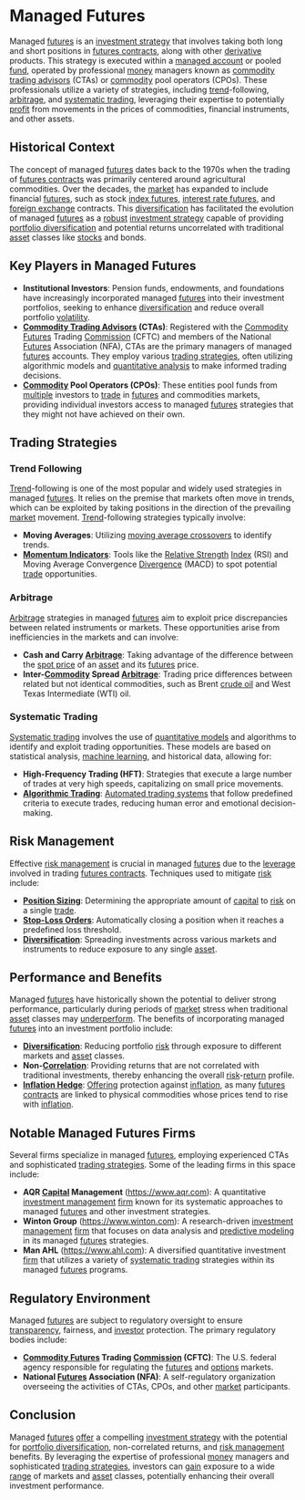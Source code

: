 # Managed Futures

Managed [futures](../f/futures.md) is an [investment strategy](../i/investment_strategy.md) that involves taking both long and short positions in [futures contracts](../f/futures_contracts.md), along with other [derivative](../d/derivative.md) products. This strategy is executed within a [managed account](../m/managed_account.md) or pooled [fund](../f/fund.md), operated by professional [money](../m/money.md) managers known as [commodity trading advisors](../c/commodity_trading_advisors_(ctas).md) (CTAs) or [commodity](../c/commodity.md) pool operators (CPOs). These professionals utilize a variety of strategies, including [trend](../t/trend.md)-following, [arbitrage](../a/arbitrage.md), and [systematic trading](../s/systematic_trading.md), leveraging their expertise to potentially [profit](../p/profit.md) from movements in the prices of commodities, financial instruments, and other assets.

## Historical Context
The concept of managed [futures](../f/futures.md) dates back to the 1970s when the trading of [futures contracts](../f/futures_contracts.md) was primarily centered around agricultural commodities. Over the decades, the [market](../m/market.md) has expanded to include financial [futures](../f/futures.md), such as stock [index futures](../i/index_futures.md), [interest rate futures](../i/interest_rate_futures.md), and [foreign exchange](../f/foreign_exchange.md) contracts. This [diversification](../d/diversification.md) has facilitated the evolution of managed [futures](../f/futures.md) as a [robust](../r/robust.md) [investment strategy](../i/investment_strategy.md) capable of providing [portfolio diversification](../p/portfolio_diversification.md) and potential returns uncorrelated with traditional [asset](../a/asset.md) classes like [stocks](../s/stock.md) and bonds.

## Key Players in Managed Futures
- **Institutional Investors**: Pension funds, endowments, and foundations have increasingly incorporated managed [futures](../f/futures.md) into their investment portfolios, seeking to enhance [diversification](../d/diversification.md) and reduce overall portfolio [volatility](../v/volatility.md).
- **[Commodity Trading Advisors](../c/commodity_trading_advisors_(ctas).md) (CTAs)**: Registered with the [Commodity Futures](../c/commodity_futures.md) Trading [Commission](../c/commission.md) (CFTC) and members of the National [Futures](../f/futures.md) Association (NFA), CTAs are the primary managers of managed [futures](../f/futures.md) accounts. They employ various [trading strategies](../t/trading_strategies.md), often utilizing algorithmic models and [quantitative analysis](../q/quantitative_analysis.md) to make informed trading decisions.
- **[Commodity](../c/commodity.md) Pool Operators (CPOs)**: These entities pool funds from [multiple](../m/multiple.md) investors to [trade](../t/trade.md) in [futures](../f/futures.md) and commodities markets, providing individual investors access to managed [futures](../f/futures.md) strategies that they might not have achieved on their own.

## Trading Strategies
### Trend Following
[Trend](../t/trend.md)-following is one of the most popular and widely used strategies in managed [futures](../f/futures.md). It relies on the premise that markets often move in trends, which can be exploited by taking positions in the direction of the prevailing [market](../m/market.md) movement. [Trend](../t/trend.md)-following strategies typically involve:
- **Moving Averages**: Utilizing [moving average crossovers](../m/moving_average_crossovers.md) to identify trends.
- **[Momentum Indicators](../m/momentum_indicators.md)**: Tools like the [Relative Strength](../r/relative_strength.md) [Index](../i/index_instrument.md) (RSI) and Moving Average Convergence [Divergence](../d/divergence.md) (MACD) to spot potential [trade](../t/trade.md) opportunities.

### Arbitrage
[Arbitrage](../a/arbitrage.md) strategies in managed [futures](../f/futures.md) aim to exploit price discrepancies between related instruments or markets. These opportunities arise from inefficiencies in the markets and can involve:
- **Cash and Carry [Arbitrage](../a/arbitrage.md)**: Taking advantage of the difference between the [spot price](../s/spot_price.md) of an [asset](../a/asset.md) and its [futures](../f/futures.md) price.
- **Inter-[Commodity](../c/commodity.md) Spread [Arbitrage](../a/arbitrage.md)**: Trading price differences between related but not identical commodities, such as Brent [crude oil](../c/crude_oil.md) and West Texas Intermediate (WTI) oil.

### Systematic Trading
[Systematic trading](../s/systematic_trading.md) involves the use of [quantitative models](../q/quantitative_models.md) and algorithms to identify and exploit trading opportunities. These models are based on statistical analysis, [machine learning](../m/machine_learning.md), and historical data, allowing for:
- **High-Frequency Trading (HFT)**: Strategies that execute a large number of trades at very high speeds, capitalizing on small price movements.
- **[Algorithmic Trading](../a/algorithmic_trading.md)**: [Automated trading systems](../a/automated_trading_systems.md) that follow predefined criteria to execute trades, reducing human error and emotional decision-making.

## Risk Management
Effective [risk management](../r/risk_management.md) is crucial in managed [futures](../f/futures.md) due to the [leverage](../l/leverage.md) involved in trading [futures contracts](../f/futures_contracts.md). Techniques used to mitigate [risk](../r/risk.md) include:
- **[Position Sizing](../p/position_sizing.md)**: Determining the appropriate amount of [capital](../c/capital.md) to [risk](../r/risk.md) on a single [trade](../t/trade.md).
- **[Stop-Loss Orders](../s/stop-loss_orders.md)**: Automatically closing a position when it reaches a predefined loss threshold.
- **[Diversification](../d/diversification.md)**: Spreading investments across various markets and instruments to reduce exposure to any single [asset](../a/asset.md).

## Performance and Benefits
Managed [futures](../f/futures.md) have historically shown the potential to deliver strong performance, particularly during periods of [market](../m/market.md) stress when traditional [asset](../a/asset.md) classes may [underperform](../u/underperform.md). The benefits of incorporating managed [futures](../f/futures.md) into an investment portfolio include:
- **[Diversification](../d/diversification.md)**: Reducing portfolio [risk](../r/risk.md) through exposure to different markets and [asset](../a/asset.md) classes.
- **Non-[Correlation](../c/correlation.md)**: Providing returns that are not correlated with traditional investments, thereby enhancing the overall [risk](../r/risk.md)-[return](../r/return.md) profile.
- **[Inflation Hedge](../i/inflation_hedge.md)**: [Offering](../o/offering.md) protection against [inflation](../i/inflation.md), as many [futures contracts](../f/futures_contracts.md) are linked to physical commodities whose prices tend to rise with [inflation](../i/inflation.md).

## Notable Managed Futures Firms
Several firms specialize in managed [futures](../f/futures.md), employing experienced CTAs and sophisticated [trading strategies](../t/trading_strategies.md). Some of the leading firms in this space include:
- **AQR [Capital](../c/capital.md) Management** (https://www.aqr.com): A quantitative [investment management](../i/investment_management.md) [firm](../f/firm.md) known for its systematic approaches to managed [futures](../f/futures.md) and other investment strategies.
- **Winton Group** (https://www.winton.com): A research-driven [investment management](../i/investment_management.md) [firm](../f/firm.md) that focuses on data analysis and [predictive modeling](../p/predictive_modeling.md) in its managed [futures](../f/futures.md) strategies.
- **Man AHL** (https://www.ahl.com): A diversified quantitative investment [firm](../f/firm.md) that utilizes a variety of [systematic trading](../s/systematic_trading.md) strategies within its managed [futures](../f/futures.md) programs.

## Regulatory Environment
Managed [futures](../f/futures.md) are subject to regulatory oversight to ensure [transparency](../t/transparency.md), fairness, and [investor](../i/investor.md) protection. The primary regulatory bodies include:
- **[Commodity Futures](../c/commodity_futures.md) Trading [Commission](../c/commission.md) (CFTC)**: The U.S. federal agency responsible for regulating the [futures](../f/futures.md) and [options](../o/options.md) markets.
- **National [Futures](../f/futures.md) Association (NFA)**: A self-regulatory organization overseeing the activities of CTAs, CPOs, and other [market](../m/market.md) participants.

## Conclusion
Managed [futures](../f/futures.md) [offer](../o/offer.md) a compelling [investment strategy](../i/investment_strategy.md) with the potential for [portfolio diversification](../p/portfolio_diversification.md), non-correlated returns, and [risk management](../r/risk_management.md) benefits. By leveraging the expertise of professional [money](../m/money.md) managers and sophisticated [trading strategies](../t/trading_strategies.md), investors can [gain](../g/gain.md) exposure to a wide [range](../r/range.md) of markets and [asset](../a/asset.md) classes, potentially enhancing their overall investment performance.
